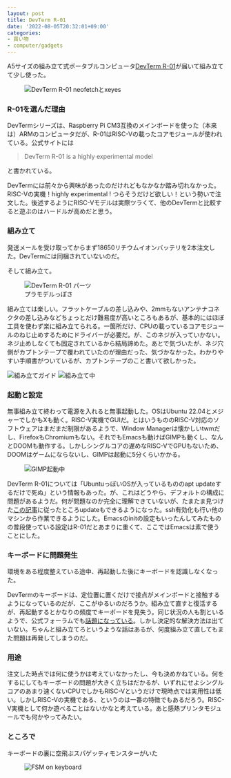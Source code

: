 ```yaml
---
layout: post
title: DevTerm R-01
date: '2022-08-05T20:32:01+09:00'
categories:
- 買い物
- computer/gadgets
---
```


A5サイズの組み立て式ポータブルコンピュータ[DevTerm R-01](https://www.clockworkpi.com/product-page/devterm-kit-r01)が届いて組み立てて少し使った。

<figure>
<img src="/blog/images/devterm-r01-neofetch.jpg" alt="DevTerm R-01 neofetchとxeyes">
</figure>

### R-01を選んだ理由

DevTermシリーズは、Raspberry Pi CM3互換のメインボードを使った（本来は）ARMのコンピュータだが、R-01はRISC-Vの載ったコアモジュールが使われている。公式サイトには

> DevTerm R-01 is a highly experimental model

と書かれている。

DevTermには前々から興味があったのだけれどもなかなか踏み切れなかった。RISC-Vの実機！highly experimental ! つらそうだけど欲しい！という勢いで注文した。後述するようにRISC-Vモデルは実際ツラくて、他のDevTermと比較すると遊ぶのはハードルが高めだと思う。

### 組み立て

発送メールを受け取ってからまず18650リチウムイオンバッテリを2本注文した。DevTermには同梱されていないのだ。

そして組み立て。

<figure>
<img src="/blog/images/devterm-r01-parts.jpg" alt="DevTerm R-01 パーツ">
<figcaption>プラモデルっぽさ</figcaption>
</figure>


組み立ては楽しい。フラットケーブルの差し込みや、2mmもないアンテナコネクタの差し込みなどちょっとだけ難易度が高いところもあるが、基本的にはほぼ工具を使わず楽に組み立てられる。一箇所だけ、CPUの載っているコアモジュールのねじ止めするためにドライバーが必要だ。が、このネジが入っていかない。ネジ止めしなくても固定されているから結局諦めた。あとで気づいたが、ネジ穴側がカプトンテープで覆われていたのが理由だった、気づかなかった。わかりやすい手順書がついているが、カプトンテープのこと書いて欲しかった。

<img src="/blog/images/devterm-r01-guide.jpg" alt="組み立てガイド">
<img src="/blog/images/devterm-r01-assemble-2.jpg" alt="組み立て中">

### 起動と設定

無事組み立て終わって電源を入れると無事起動した。OSはUbuntu 22.04とメジャーでしかもXも動く。RISC-V実機でGUIだ。とはいうもののRISC-V対応のソフトウェアはまだまだ制限があるようで、Window Managerは懐かしいtwmだし、FirefoxもChromiumもない。それでもEmacsも動けばGIMPも動くし、なんとDOOMも動作する。しかしシングルコアの遅めなRISC-VでGPUもないため、DOOMはゲームにならないし、GIMPは起動に5分くらいかかる。

<figure>
<img src="/blog/images/devterm-r01-gimp.jpg" alt="GIMP起動中">
</figure>

DevTerm R-01については「UbuntuっぽいOSが入っているもののapt updateするだけで死ぬ」という情報もあった。が、これはどうやら、デフォルトの構成に問題があるようだ。何が問題なのか完全に理解できていないが、たまたま見つけた[この記事](https://www.abortretry.fail/p/review-of-the-clockwork-pi-devterm?triedSigningIn=true)に従ったところupdateもできるようになった。ssh有効化も行い他のマシンから作業できるようにした。Emacsのinitの設定もいったんしてみたものの普段使っている設定はR-01だとあまりに重くて、ここではEmacsは素で使うことにした。

### キーボードに問題発生

環境をある程度整えている途中、再起動した後にキーボードを認識しなくなった。

DevTermのキーボードは、定位置に置くだけで接点がメインボードと接触するようになっているのだが、ここがゆるいのだろうか。組み立て直すと復活するが、再起動するとかなりの頻度でキーボードを見失う。同じ状況の人も割といるようで、公式フォーラムでも[話題になっている](https://forum.clockworkpi.com/t/keyboard-connection-problems/7214)。しかし決定的な解決方法は出ていない。ちゃんと組み立てろというような話はあるが、何度組み立て直してもまた問題は再発してしまうのだ。

### 用途

注文した時点では何に使うかは考えていなかったし、今も決めかねている。何をするにしてもキーボードの問題が大きく立ちはだかるが、いずれにせよシングルコアのあまり速くないCPUでしかもRISC-Vというだけで現時点では実用性は低い。しかしRISC-Vの実機である、というのは一番の特徴でもあるだろう。RISC-V実機として何か遊べることはないかなと考えている。あと感熱プリンタモジュールでも何かやってみたい。

### ところで

キーボードの裏に空飛ぶスパゲッティモンスターがいた

<figure>
<img src="/blog/images/devterm-r01-fsm.jpg" alt="FSM on keyboard">
</figure>



